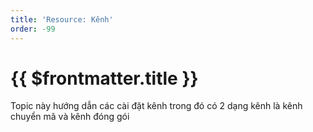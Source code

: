 ```yaml
---
title: 'Resource: Kênh'
order: -99
---
```


# {{ $frontmatter.title }}

Topic này hướng dẫn các cài đặt kênh trong đó có 2 dạng kênh là kênh chuyển mã và kênh đóng gói

